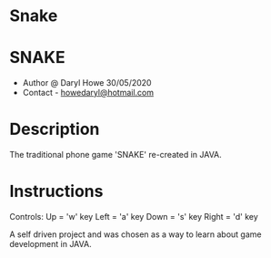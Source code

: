 # Snake
SNAKE
=====
 * Author @ Daryl Howe 30/05/2020
 * Contact - howedaryl@hotmail.com


Description
============
The traditional phone game 'SNAKE' re-created in JAVA.

Instructions
============ 
Controls:
Up = 'w' key
Left = 'a' key
Down = 's' key
Right = 'd' key

A self driven project and was chosen as a way to learn about game development in JAVA. 
